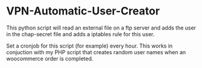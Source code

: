 # VPN-Automatic-User-Creator
This python script will read an external file on a ftp server and adds the user in the chap-secret file and adds a iptables rule for this user.

Set a cronjob for this script (for example) every hour. This works in conjuction with my PHP script that creates random user names when an woocommerce order is completed.
